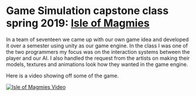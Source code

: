 # Game Simulation capstone class spring 2019: [Isle of Magmies](https://github.com/DerekAlexander/Unity-Games/tree/master/GameSim2019)

In a team of seventeen we came up with our own game idea and developed it over a semester using unity as our game engine. In the class I was one of the two programmers my focus was on the interaction systems between the player and our AI. I also handled the request from the artists on making their models, textures and animations look how they wanted in the game engine.

Here is a video showing off some of the game. 

[![Isle of Magmies Video](http://img.youtube.com/vi/dZCOMpwnLho/0.jpg)](http://www.youtube.com/watch?v=dZCOMpwnLho)
